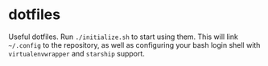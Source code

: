 # dotfiles

Useful dotfiles.
Run
`./initialize.sh`
to start using them.
This will link
`~/.config`
to the repository,
as well as configuring
your bash login shell
with
`virtualenvwrapper`
and
`starship`
support.
